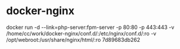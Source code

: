# docker-nginx
docker run -d --link=php-server:fpm-server -p 80:80 -p 443:443 -v /home/cc/work/docker-nginx/conf.d/:/etc/nginx/conf.d/:ro -v /opt/webroot:/usr/share/nginx/html/:ro 7d89683db262
